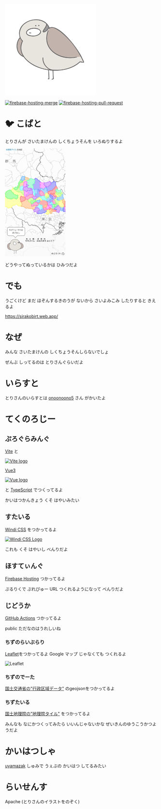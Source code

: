 <img src="docs/img/tori-b1.png" alt="とりさん" width="300" />

[![firebase-hosting-merge](https://github.com/uyamazak/kobirt/actions/workflows/firebase-hosting-merge.yml/badge.svg)](https://github.com/uyamazak/kobirt/actions/workflows/firebase-hosting-merge.yml?query=workflow%3Afirebase-hosting-pull-request.yml)
[![firebase-hosting-pull-request](https://github.com/uyamazak/kobirt/actions/workflows/firebase-hosting-pull-request.yml/badge.svg)](https://github.com/uyamazak/kobirt/actions/workflows/firebase-hosting-pull-request.yml?query=workflow%3Afirebase-hosting-pull-request.yml)


# 🐦 こばと
とりさんが さいたまけんの しくちょうそんを いろぬりするよ

<img src="docs/img/sample_20210619.png " width="200">

どうやってぬっているかは ひみつだよ

# でも
うごくけど まだ ほぞんするきのうが ないから さいよみこみ したりすると きえるよ

https://sirakobirt.web.app/

# なぜ
みんな さいたまけんの しくちょうそんしらないでしょ

ぜんぶ しってるのは とりさんぐらいだよ

# いらすと
とりさんのいらすとは [onoonoono5](https://twitter.com/onoonoono5) さん がかいたよ

# てくのろじー

## ぷろぐらみんぐ
[Vite](https://vitejs.dev) と

<a href="https://vitejs.dev" target="_blank" rel="noopener noreferrer">
    <img width="120" src="https://vitejs.dev/logo.svg" alt="Vite logo">
</a>

[Vue3](https://vuejs.org)

<a href="https://vuejs.org" target="_blank" rel="noopener noreferrer"><img width="120" src="https://vuejs.org/images/logo.png" alt="Vue logo"></a>

と [TypeScript](https://www.typescriptlang.org/) でつくってるよ


かいはつかんきょう くそ はやいみたい

## すたいる
[Windi CSS](https://windicss.org/) をつかってるよ

<a href="https://github.com/windicss/windicss/wiki">
  <img src="https://next.windicss.org/assets/logo.svg" alt="Windi CSS Logo" width="120" /><br>
</a>

これも くそ はやいし べんりだよ

## ほすてぃんぐ
[Firebase Hosting](https://firebase.google.com/docs/hosting?hl=ja) つかってるよ

ぷるりくで ぷれびゅー URL つくれるようになって べんりだよ

## じどうか
[GitHub Actions](https://github.com/uyamazak/kobirt/actions) つかってるよ

public ただなのはうれしいね
### ちずのらいぶらり
[Leaflet](https://leafletjs.com/)をつかってるよ Google マップ じゃなくても つくれるよ

<img width="200" src="https://rawgit.com/Leaflet/Leaflet/master/src/images/logo.svg" alt="Leaflet" />

### ちずのでーた
[国土交通省の"行政区域データ"](https://nlftp.mlit.go.jp/ksj/jpgis/datalist/KsjTmplt-N03.html) のgeojsonをつかってるよ


### ちずたいる
[国土地理院の"地理院タイル"](https://maps.gsi.go.jp/development/sample.html) をつかってるよ

みんなも なにかつくってみたら いいんじゃないかな ぜいきんのゆうこうかつようだよ

# かいはつしゃ
[uyamazak](https://github.com/uyamazak) しゅみで うぇぶの かいはつ してるみたい

# らいせんす
Apache (とりさんのイラストをのぞく)
